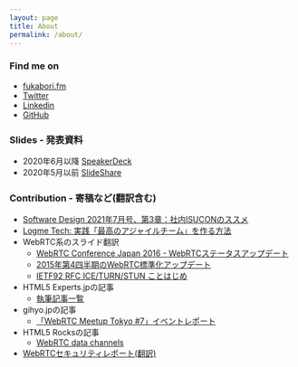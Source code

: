 ```yaml
---
layout: page
title: About
permalink: /about/
---
```


### Find me on

- [fukabori.fm](https://fukabori.fm/)
- [Twitter](https://twitter.com/iwashi86)
- [Linkedin](http://jp.linkedin.com/pub/yoshimasa-iwase/a0/2a7/576)
- [GitHub](https://github.com/iwashi)

### Slides - 発表資料

- 2020年6月以降 [SpeakerDeck](https://speakerdeck.com/iwashi86)
- 2020年5月以前 [SlideShare](https://www.slideshare.net/iwashi86/)

### Contribution - 寄稿など(翻訳含む)

- [Software Design 2021年7月号、第3章：社内ISUCONのススメ](https://gihyo.jp/magazine/SD/archive/2021/202107)
- [Logme Tech: 実践「最高のアジャイルチーム」を作る方法](https://logmi.jp/tech/articles/320513)
- WebRTC系のスライド翻訳
  - [WebRTC Conference Japan 2016 - WebRTCステータスアップデート](https://docs.google.com/presentation/d/1Z44qq92kMnqweDoqiPw1ro84TdTVeCiwFrmIy8N_pKI/edit#slide=id.g1193d3ae62_2_73)
  - [2015年第4四半期のWebRTC標準化アップデート](http://www.slideshare.net/iwashi86/2015-4-webrtc)
  - [IETF92 RFC ICE/TURN/STUN ことはじめ](https://docs.google.com/presentation/d/1A1gY5v3tW0oAkGUUSQQI7s1K8FW9eyyAJwsN5M0v1kI/edit#slide=id.g75ff32a71_2_78)
- HTML5 Experts.jpの記事
  - [執筆記事一覧](http://html5experts.jp/iwase/)
- gihyo.jpの記事
  - [「WebRTC Meetup Tokyo #7」イベントレポート](http://gihyo.jp/news/report/2015/03/2401)
- HTML5 Rocksの記事
  - [WebRTC data channels](http://www.html5rocks.com/ja/tutorials/webrtc/datachannels/)
- [WebRTCセキュリティレポート(翻訳)](http://webrtc-security.github.io/report_ja/)

